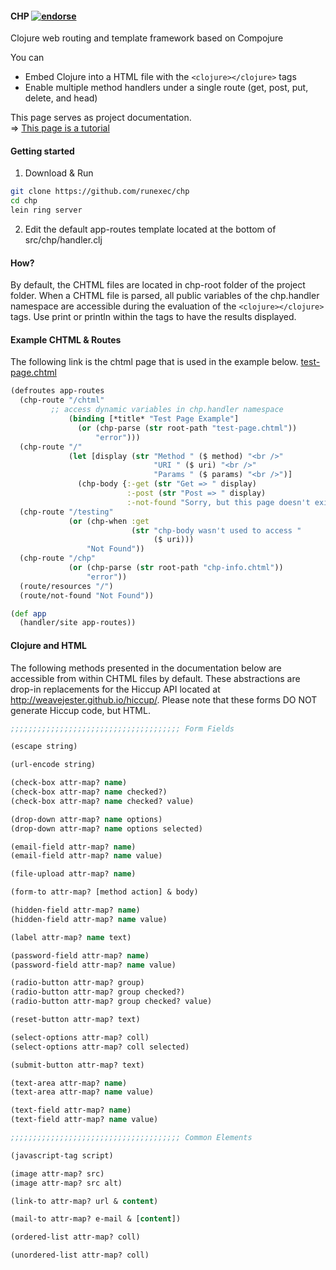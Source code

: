 #### CHP [![endorse](https://api.coderwall.com/runexec/endorsecount.png)](https://coderwall.com/runexec)
Clojure web routing and template framework based on Compojure

You can <br />
* Embed Clojure into a HTML file with the ```<clojure></clojure>``` tags
* Enable multiple method handlers under a single route (get, post, put, delete, and head)

This page serves as project documentation.<br />
=&gt; [This page is a tutorial](https://github.com/runexec/chp/tree/master/tutorial/01)

#### Getting started

1) Download & Run

```bash
git clone https://github.com/runexec/chp
cd chp
lein ring server
```

2) Edit the default app-routes template located at the bottom of src/chp/handler.clj

#### How?

By default, the CHTML files are located in chp-root folder of the project folder.
When a CHTML file is parsed, all public variables of the chp.handler namespace
are accessible during the evaluation of the ```<clojure></clojure>``` tags. Use print
 or println within the tags to have the results displayed.


#### Example CHTML & Routes

The following link is the chtml page that is used in the example below. 
<a href="https://github.com/runexec/chp/blob/master/chp-root/test-page.chtml">
   test-page.chtml
</a>


```clojure
(defroutes app-routes
  (chp-route "/chtml" 
  	     ;; access dynamic variables in chp.handler namespace
             (binding [*title* "Test Page Example"]
               (or (chp-parse (str root-path "test-page.chtml"))
                   "error")))
  (chp-route "/"
             (let [display (str "Method " ($ method) "<br />"
                                "URI " ($ uri) "<br />"
                                "Params " ($ params) "<br />")]
               (chp-body {:-get (str "Get => " display)
                          :-post (str "Post => " display)
                          :-not-found "Sorry, but this page doesn't exist"})))
  (chp-route "/testing"
             (or (chp-when :get
                           (str "chp-body wasn't used to access "
                                ($ uri)))
                 "Not Found"))
  (chp-route "/chp"
             (or (chp-parse (str root-path "chp-info.chtml"))
                 "error"))
  (route/resources "/")
  (route/not-found "Not Found"))

(def app
  (handler/site app-routes))
```


#### Clojure and HTML

The following methods presented in the documentation below are 
accessible from within CHTML files by default. These abstractions
are drop-in replacements for the Hiccup API located at http://weavejester.github.io/hiccup/.
Please note that these forms DO NOT generate Hiccup code, but HTML.


```clojure
;;;;;;;;;;;;;;;;;;;;;;;;;;;;;;;;;;;;;; Form Fields

(escape string)

(url-encode string)

(check-box attr-map? name)
(check-box attr-map? name checked?)
(check-box attr-map? name checked? value)

(drop-down attr-map? name options)
(drop-down attr-map? name options selected)

(email-field attr-map? name)
(email-field attr-map? name value)

(file-upload attr-map? name)

(form-to attr-map? [method action] & body)

(hidden-field attr-map? name)
(hidden-field attr-map? name value)

(label attr-map? name text)

(password-field attr-map? name)
(password-field attr-map? name value)

(radio-button attr-map? group)
(radio-button attr-map? group checked?)
(radio-button attr-map? group checked? value)

(reset-button attr-map? text)

(select-options attr-map? coll)
(select-options attr-map? coll selected)

(submit-button attr-map? text)

(text-area attr-map? name)
(text-area attr-map? name value)

(text-field attr-map? name)
(text-field attr-map? name value)

;;;;;;;;;;;;;;;;;;;;;;;;;;;;;;;;;;;;;; Common Elements

(javascript-tag script)

(image attr-map? src)
(image attr-map? src alt)

(link-to attr-map? url & content)

(mail-to attr-map? e-mail & [content])

(ordered-list attr-map? coll)

(unordered-list attr-map? coll)

```
